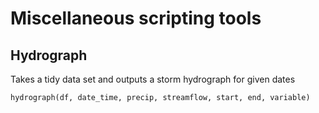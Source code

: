 #  Miscellaneous scripting tools

##  Hydrograph
Takes a tidy data set and outputs a storm hydrograph for given dates
``` {r}
hydrograph(df, date_time, precip, streamflow, start, end, variable)
```
